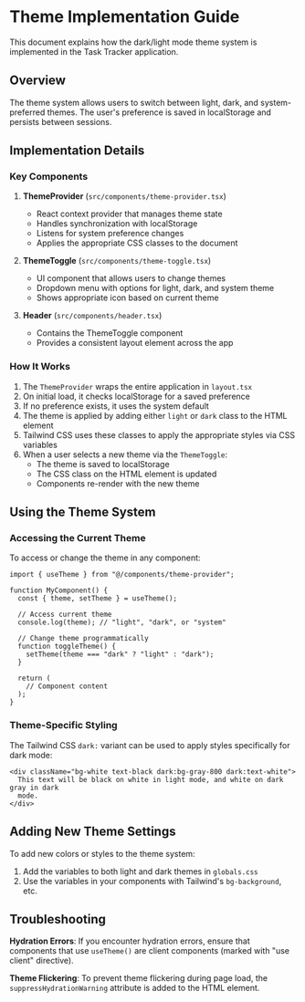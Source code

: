 # Theme Implementation Guide

This document explains how the dark/light mode theme system is implemented in the Task Tracker application.

## Overview

The theme system allows users to switch between light, dark, and system-preferred themes. The user's preference is saved in localStorage and persists between sessions.

## Implementation Details

### Key Components

1. **ThemeProvider** (`src/components/theme-provider.tsx`)

   - React context provider that manages theme state
   - Handles synchronization with localStorage
   - Listens for system preference changes
   - Applies the appropriate CSS classes to the document

2. **ThemeToggle** (`src/components/theme-toggle.tsx`)

   - UI component that allows users to change themes
   - Dropdown menu with options for light, dark, and system theme
   - Shows appropriate icon based on current theme

3. **Header** (`src/components/header.tsx`)
   - Contains the ThemeToggle component
   - Provides a consistent layout element across the app

### How It Works

1. The `ThemeProvider` wraps the entire application in `layout.tsx`
2. On initial load, it checks localStorage for a saved preference
3. If no preference exists, it uses the system default
4. The theme is applied by adding either `light` or `dark` class to the HTML element
5. Tailwind CSS uses these classes to apply the appropriate styles via CSS variables
6. When a user selects a new theme via the `ThemeToggle`:
   - The theme is saved to localStorage
   - The CSS class on the HTML element is updated
   - Components re-render with the new theme

## Using the Theme System

### Accessing the Current Theme

To access or change the theme in any component:

```tsx
import { useTheme } from "@/components/theme-provider";

function MyComponent() {
  const { theme, setTheme } = useTheme();

  // Access current theme
  console.log(theme); // "light", "dark", or "system"

  // Change theme programmatically
  function toggleTheme() {
    setTheme(theme === "dark" ? "light" : "dark");
  }

  return (
    // Component content
  );
}
```

### Theme-Specific Styling

The Tailwind CSS `dark:` variant can be used to apply styles specifically for dark mode:

```tsx
<div className="bg-white text-black dark:bg-gray-800 dark:text-white">
  This text will be black on white in light mode, and white on dark gray in dark
  mode.
</div>
```

## Adding New Theme Settings

To add new colors or styles to the theme system:

1. Add the variables to both light and dark themes in `globals.css`
2. Use the variables in your components with Tailwind's `bg-background`, etc.

## Troubleshooting

**Hydration Errors**: If you encounter hydration errors, ensure that components that use `useTheme()` are client components (marked with "use client" directive).

**Theme Flickering**: To prevent theme flickering during page load, the `suppressHydrationWarning` attribute is added to the HTML element.
